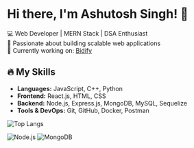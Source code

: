 # Hi there, I'm Ashutosh Singh! 👋

💻 Web Developer | MERN Stack | DSA Enthusiast  
🚀 Passionate about building scalable web applications  
🎯 Currently working on: [Bidify](https://github.com/your-repo)  

## 🔥 My Skills
- **Languages:** JavaScript, C++, Python  
- **Frontend:** React.js, HTML, CSS  
- **Backend:** Node.js, Express.js, MongoDB, MySQL, Sequelize  
- **Tools & DevOps:** Git, GitHub, Docker, Postman  



![Top Langs](https://github-readme-stats.vercel.app/api/top-langs/?username=Ashutosh-singh03&layout=compact&theme=dark)




![Node.js](https://img.shields.io/badge/Node.js-6DA55F?style=for-the-badge&logo=node.js&logoColor=white)
![MongoDB](https://img.shields.io/badge/MongoDB-4EA94B?style=for-the-badge&logo=mongodb&logoColor=white)

